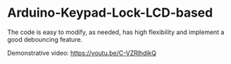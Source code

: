 # Arduino-Keypad-Lock-LCD-based
The code is easy to modify, as needed, has high flexibility and implement a good debouncing feature.

Demonstrative video:
https://youtu.be/C-VZRlhdikQ

